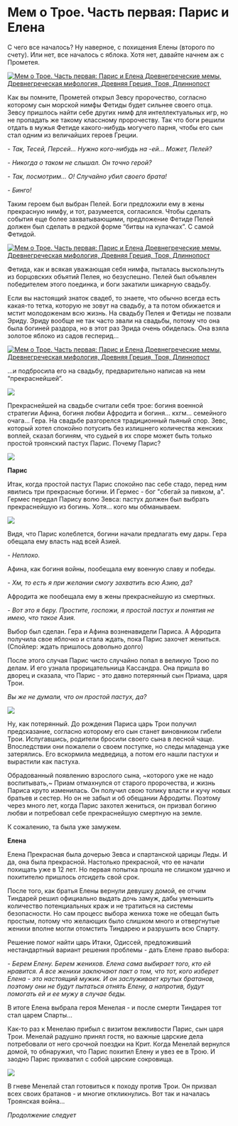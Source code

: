 # Мем о Трое. Часть первая: Парис и Елена⁠⁠

С чего все началось? Ну наверное, с похищения Елены (второго по счету). Или нет, все началось с яблока. Хотя нет, давайте начнем аж с Прометея.

[![Мем о Трое. Часть первая: Парис и Елена Древнегреческие мемы, Древнегреческая мифология, Древняя Греция, Троя, Длиннопост](https://cs9.pikabu.ru/post_img/2016/12/26/9/1482761129127829455.jpg)](https://cs9.pikabu.ru/post_img/2016/12/26/9/1482761129127829455.jpg)

Как вы помните, Прометей открыл Зевсу пророчество, согласно которому сын морской нимфы Фетиды будет сильнее своего отца. Зевсу пришлось найти себе других нимф для интеллектуальных игр, но не пропадать же такому классному пророчеству. Так что боги решили отдать в мужья Фетиде какого-нибудь могучего парня, чтобы его сын стал одним из величайших героев Греции.

_\- Так, Тесей, Персей... Нужно кого-нибудь на -ей… Может, Пелей?_

_\- Никогда о таком не слышал. Он точно герой?_

_\- Так, посмотрим… О! Случайно убил своего брата!_

_\- Бинго!_

Таким героем был выбран Пелей. Боги предложили ему в жены прекрасную нимфу, и тот, разумеется, согласился. Чтобы сделать события еще более захватывающими, предложение Фетиде Пелей должен был сделать в редкой форме “битвы на кулачках”. С самой Фетидой.

[![Мем о Трое. Часть первая: Парис и Елена Древнегреческие мемы, Древнегреческая мифология, Древняя Греция, Троя, Длиннопост](https://cs8.pikabu.ru/post_img/2016/12/26/9/1482761202194313419.jpg)](https://cs8.pikabu.ru/post_img/2016/12/26/9/1482761202194313419.jpg)

Фетида, как и всякая уважающая себя нимфа, пыталась выскользнуть из борцовских объятий Пелея, но безуспешно. Пелей был объявлен победителем этого поединка, и боги закатили шикарную свадьбу.

Если вы настоящий знаток свадеб, то знаете, что обычно всегда есть какая-то тетка, которую не зовут на свадьбу, а та потом обижается и мстит молодоженам всю жизнь. На свадьбу Пелея и Фетиды не позвали Эриду. Эриду вообще не так часто звали на свадьбы, потому что она была богиней раздора, но в этот раз Эрида очень обиделась. Она взяла золотое яблоко из садов гесперид…

[![Мем о Трое. Часть первая: Парис и Елена Древнегреческие мемы, Древнегреческая мифология, Древняя Греция, Троя, Длиннопост](https://cs8.pikabu.ru/post_img/2016/12/26/9/1482761259150381817.jpg)](https://cs8.pikabu.ru/post_img/2016/12/26/9/1482761259150381817.jpg)

...и подбросила его на свадьбу, предварительно написав на нем “прекраснейшей”.

![](https://cs9.pikabu.ru/post_img/2016/12/26/9/1482761276135489009.jpg)

Прекраснейшей на свадьбе считали себя трое: богиня военной стратегии Афина, богиня любви Афродита и богиня... кхгм... семейного очага... Гера. На свадьбе разгорелся традиционный пьяный спор. Зевс, который хотел спокойно потусить без излишнего количества женских воплей, сказал богиням, что судьей в их споре может быть только простой троянский пастух Парис. Почему Парис?

![](https://cs9.pikabu.ru/post_img/big/2016/12/26/9/1482761410110535432.jpg)

**Парис**

Итак, когда простой пастух Парис спокойно пас себе стадо, перед ним явились три прекрасные богини. И Гермес - бог "сбегай за пивком, а". Гермес передал Парису волю Зевса: пастух должен был выбрать прекраснейшую из богинь. Хотя… кого мы обманываем.

![](https://cs8.pikabu.ru/post_img/2016/12/26/9/1482761455151363811.jpg)

Видя, что Парис колеблется, богини начали предлагать ему дары. Гера обещала ему власть над всей Азией.

_\- Неплохо._

Афина, как богиня войны, пообещала ему военную славу и победы.

_\- Хм, то есть я при желании смогу захватить всю Азию, да?_

Афродита же пообещала ему в жены прекраснейшую из смертных.

_\- Вот это я беру. Простите, госпожи, я простой пастух и понятия не имею, что такое Азия._

Выбор был сделан. Гера и Афина возненавидели Париса. А Афродита получила свое яблочко и стала ждать, пока Парис захочет жениться. (Спойлер: ждать пришлось довольно долго)

После этого случая Парис чисто случайно попал в великую Трою по делам. И его узнала прорицательница Кассандра. Она пришла во дворец и сказала, что Парис - это давно потерянный сын Приама, царя Трои.

_Вы же не думали, что он простой пастух, да?_

![](https://cs8.pikabu.ru/post_img/2016/12/26/9/1482761526135214473.jpg)

Ну, как потерянный. До рождения Париса царь Трои получил предсказание, согласно которому его сын станет виновником гибели Трои. Испугавшись, родители бросили своего сына в лесной чаще. Впоследствии они пожалели о своем поступке, но следы младенца уже затерялись. Его вскормила медведица, а потом его нашли пастухи и вырастили как пастуха.

Обрадованный появлению взрослого сына, ~которого уже не надо воспитывать,~ Приам отмахнулся от старого пророчества, и жизнь Париса круто изменилась. Он получил свою толику власти и кучу новых братьев и сестер. Но он не забыл и об обещании Афродиты. Поэтому через много лет, когда Парис захотел жениться, он призвал богиню любви и потребовал себе прекраснейшую смертную на земле.

К сожалению, та была уже замужем.

**Елена**

Елена Прекрасная была дочерью Зевса и спартанской царицы Леды. И да, она была прекрасной. Настолько прекрасной, что ее начали похищать уже в 12 лет. Но первая попытка прошла не слишком удачно и похитителю пришлось _отсидеть_ свой срок.

После того, как братья Елены вернули девушку домой, ее отчим Тиндарей решил официально выдать дочь замуж, дабы уменьшить количество потенциальных краж и не тратиться на системы безопасности. Но сам процесс выбора жениха тоже не обещал быть простым, потому что желающих было слишком много и отвергнутые женихи вполне могли отомстить Тиндарею и разрушить всю Спарту.

Решение помог найти царь Итаки, Одиссей, предложивший нестандартный вариант решения проблемы - дать Елене право выбора:

_\- Берем Елену. Берем женихов. Елена сама выбирает того, кто ей нравится. А все женихи заключают пакт о том, что тот, кого изберет Елена - это настоящий мужик. И он заслуживает крутых братанов, поэтому они не будут пытаться отнять Елену, а напротив, будут помогать ей и ее мужу в случае беды._

В итоге Елена выбрала героя Менелая - и после смерти Тиндарея тот стал царем Спарты...

Как-то раз к Менелаю прибыл с визитом вежливости Парис, сын царя Трои. Менелай радушно принял гостя, но важные царские дела потребовали от него срочной поездки на Крит. Когда Менелай вернулся домой, то обнаружил, что Парис похитил Елену и увез ее в Трою. И заодно Парис прихватил с собой царские сокровища.

![](https://cs8.pikabu.ru/post_img/2016/12/26/9/1482761736119215157.jpg)

В гневе Менелай стал готовиться к походу против Трои. Он призвал всех своих братанов - и многие откликнулись. Вот так и началась Троянская война...

_Продолжение следует_
